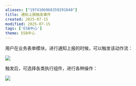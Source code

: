 ```yaml
---
aliases: ["1974106968359291040"]
title: 通知上报触发事件
created: 2025-07-15
modified: 2025-07-15
tags: ['ESB中心']
theme: ESB中心
---
```


用户在业务表单模块，进行通知上报的时候，可以触发该动作流：

![](e14e79101c60681995b49566e876cd5f.jpg)

触发后，可选择各类执行组件，进行各种操作：

![](92c8834d2db34dd74e4c5d34c985d69e.jpg)